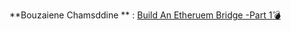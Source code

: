 **Bouzaiene Chamsddine ** : [Build An Etheruem Bridge -Part 1:bomb:](https://medium.com/swlh/build-an-etheruem-bridge-part-1-b97c8eae0d9e)
